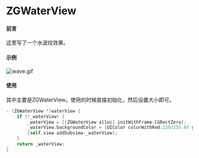 # ZGWaterView

#### 前言
这里写了一个水波纹效果。

#### 示例
![wave.gif](https://ooo.0o0.ooo/2017/02/06/589849d6e016b.gif)

#### 使用
其中主要是ZGWaterView。使用的时候直接初始化，然后设置大小即可。
```objective-c
- (ZGWaterView *)waterView {
    if (!_waterView) {
        _waterView = [[ZGWaterView alloc] initWithFrame:CGRectZero];
        _waterView.backgroundColor = [UIColor colorWithRed:220/255.0f green:20/255.0f blue:60/255.0f alpha:1];
        [self.view addSubview:_waterView];
    }
    return _waterView;
}
```
